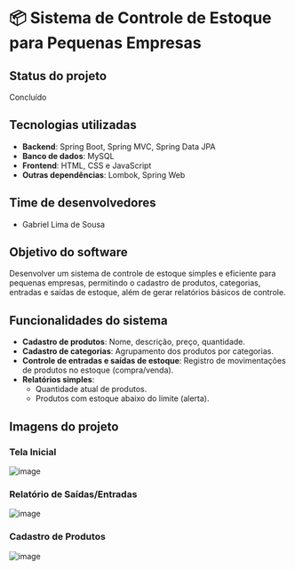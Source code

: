 # 📦 Sistema de Controle de Estoque para Pequenas Empresas

## Status do projeto
Concluído

## Tecnologias utilizadas
- **Backend**: Spring Boot, Spring MVC, Spring Data JPA
- **Banco de dados**: MySQL
- **Frontend**: HTML, CSS e JavaScript
- **Outras dependências**: Lombok, Spring Web

## Time de desenvolvedores
- Gabriel Lima de Sousa

## Objetivo do software
Desenvolver um sistema de controle de estoque simples e eficiente para pequenas empresas, permitindo o cadastro de produtos, categorias, entradas e saídas de estoque, além de gerar relatórios básicos de controle.

## Funcionalidades do sistema
- **Cadastro de produtos**: Nome, descrição, preço, quantidade.
- **Cadastro de categorias**: Agrupamento dos produtos por categorias.
- **Controle de entradas e saídas de estoque**: Registro de movimentações de produtos no estoque (compra/venda).
- **Relatórios simples**:
  - Quantidade atual de produtos.
  - Produtos com estoque abaixo do limite (alerta).

## Imagens do projeto

### Tela Inicial
![image](https://github.com/user-attachments/assets/008bf804-14ad-4196-8c22-f064faf29daf)

### Relatório de Saídas/Entradas
![image](https://github.com/user-attachments/assets/ec047afc-aa2a-4cec-b639-3a8b16d3387d)

### Cadastro de Produtos
![image](https://github.com/user-attachments/assets/16b7801e-74ce-4219-9865-fcb1157e3265)




